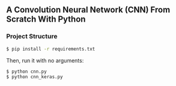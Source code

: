 ## A Convolution Neural Network (CNN) From Scratch With Python

### Project Structure

```bash
$ pip install -r requirements.txt
```

Then, run it with no arguments:

```bash
$ python cnn.py
$ python cnn_keras.py
```